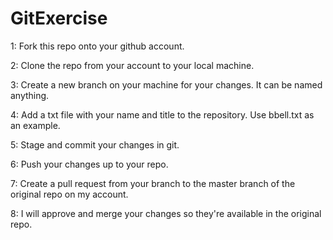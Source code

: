 # GitExercise
1: Fork this repo onto your github account.

2: Clone the repo from your account to your local machine.

3: Create a new branch on your machine for your changes. It can be named anything.

4: Add a txt file with your name and title to the repository. Use bbell.txt as an example.

5: Stage and commit your changes in git.

6: Push your changes up to your repo.

7: Create a pull request from your branch to the master branch of the original repo on my account.

8: I will approve and merge your changes so they're available in the original repo.
